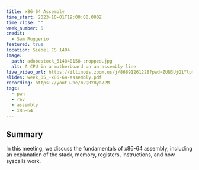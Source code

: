 ```yaml
---
title: x86-64 Assembly
time_start: 2023-10-01T19:00:00.000Z
time_close: ""
week_number: 5
credit:
  - Sam Ruggerio
featured: true
location: Siebel CS 1404
image:
  path: adobestock_614840158-cropped.jpg
  alt: A CPU in a motherboard on an assembly line
live_video_url: https://illinois.zoom.us/j/86891261228?pwd=ZUN3UjQ1YlptOEFTeWRPRUVWNzZ5dz09
slides: week_05_-x86-64-assembly.pdf
recording: https://youtu.be/m2QRYBya72M
tags:
  - pwn
  - rev
  - assembly
  - x86-64
---
```

## S﻿ummary

I﻿n this meeting, we discuss the fundamentals of x86-64 assembly, including an explanation of the stack, memory, registers, instructions, and how syscalls work.